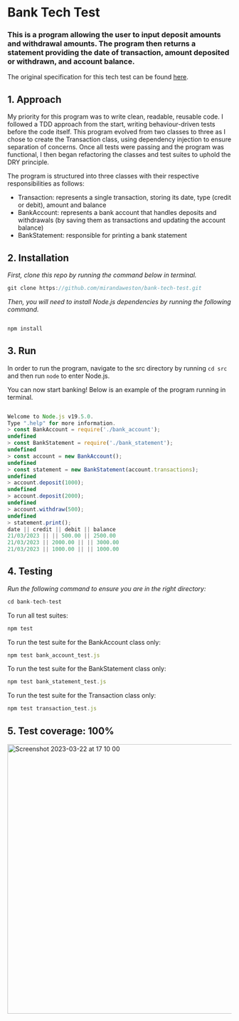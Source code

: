 # Bank Tech Test

### This is a program allowing the user to input deposit amounts and withdrawal amounts. The program then returns a statement providing the date of transaction, amount deposited or withdrawn, and account balance.

The original specification for this tech test can be found [here](https://github.com/makersacademy/course/blob/main/individual_challenges/bank_tech_test.md).

## 1. Approach

My priority for this program was to write clean, readable, reusable code. I followed a TDD approach from the start, writing behaviour-driven tests before the code itself. This program evolved from two classes to three as I chose to create the Transaction class, using dependency injection to ensure separation of concerns. Once all tests were passing and the program was functional, I then began refactoring the classes and test suites to uphold the DRY principle.

The program is structured into three classes with their respective responsibilities as follows:

- Transaction: represents a single transaction, storing its date, type (credit or debit), amount and balance
- BankAccount: represents a bank account that handles deposits and withdrawals (by saving them as transactions and updating the account balance)
- BankStatement: responsible for printing a bank statement

## 2. Installation

_First, clone this repo by running the command below in terminal._

```javascript
git clone https://github.com/mirandaweston/bank-tech-test.git

```

_Then, you will need to install Node.js dependencies by running the following command._

```javascript

npm install

```

## 3. Run

In order to run the program, navigate to the src directory by running `cd src` and then run `node` to enter Node.js.

You can now start banking! Below is an example of the program running in terminal.

```javascript

Welcome to Node.js v19.5.0.
Type ".help" for more information.
> const BankAccount = require('./bank_account');
undefined
> const BankStatement = require('./bank_statement');
undefined
> const account = new BankAccount();
undefined
> const statement = new BankStatement(account.transactions);
undefined
> account.deposit(1000);
undefined
> account.deposit(2000);
undefined
> account.withdraw(500);
undefined
> statement.print();
date || credit || debit || balance
21/03/2023 || || 500.00 || 2500.00
21/03/2023 || 2000.00 || || 3000.00
21/03/2023 || 1000.00 || || 1000.00


```

## 4. Testing

_Run the following command to ensure you are in the right directory:_

```javascript
cd bank-tech-test

```

To run all test suites:

```javascript
npm test
```

To run the test suite for the BankAccount class only:

```javascript
npm test bank_account_test.js
```

To run the test suite for the BankStatement class only:

```javascript
npm test bank_statement_test.js
```

To run the test suite for the Transaction class only:

```javascript
npm test transaction_test.js
```

## 5. Test coverage: 100%

<img width="604" alt="Screenshot 2023-03-22 at 17 10 00" src="https://user-images.githubusercontent.com/117643324/226985311-01d96890-8405-4ce7-bc4a-6ed68f8d0b28.png">
